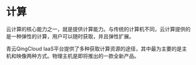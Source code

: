 ---
---

计算
====

云计算的核心能力之一，就是提供计算能力。与传统的计算机不同，云计算提供的是一种弹性的计算，用户可以随时获取，并且弹性扩展。

青云QingCloud IaaS平台提供了多种获取计算资源的途径，其中最为主要的是主机和映像两种方式。物理主机是即将推出的一款全新产品。
